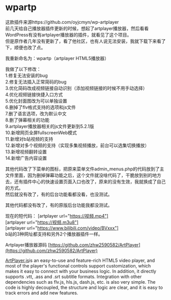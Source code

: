 # wpartp

这款插件来源https://github.com/oyjcmyn/wp-artplayer  
前几天给自己播放器插件更新的时候，想起了artplayer播放器，然后看看WordPress有没有artplayer播放器的插件，就看见了这个项目。  
但是原作者几年没有更新了，看了他社区，也有人说无法安装，我就下载下来看了下，顺便也改了点。  
  


我重新命名为：wpartp（artplayer HTML5播放器）  

我做了以下修改：  
1.修复无法安装的bug  
2.修复无法插入正常简码的bug  
3.优化简码改成视频链接自动识别（添加视频链接的时候不用手动选择）  
4.优化视频链接快捷入口方式  
5.优化封面图改为可以单独设置  
6.删掉了flv格式支持的选项和js文件  
7.删了语言选项，改为默认中文  
8.删了弹幕相关的功能  
9.artplayer播放器相关的js文件更新到5.2.1版  
10.新增网页全屏fullscreenWeb模式  
11.新增对b站视频的支持  
12.新增对多个视频的支持（实现多集视频播放，前台可以选集切换播放）  
13.新增视频翻转设置  
14.新增广告内容设置  

其他代码改了下菜单的图标，把原来菜单文件admin_menus.php的代码放到了主文件里面，因为删掉弹幕功能之后，这个文件就没啥代码了，干脆放到别的地方去，还有插件中心的快速设置页面入口也改了，原来的没有生效，我就换成了自己的方式。  
然后就没有改了，有的后台功能看都没看，也没测试。  



其他代码都没有改了，有的原版后台功能我都没测试。  

现在的短代码： 
[artplayer url="https://视频.mp4"]  
[artplayer url="https://视频.m3u8"]  
[artplayer url="https://www.bilibili.com/video/BVxxx"]  
b站的3种网址都支持和另外2个播放器插件一样。

Artplayer播放器源码 [https://github.com/zhw2590582/ArtPlayer](https://github.com/zhw2590582/ArtPlayer)

[ArtPlayer.js](https://artplayer.org/)is an easy-to-use and feature-rich HTML5 video player, and most of the player's functional controls support customization, which makes it easy to connect with your business logic. In addition, it directly supports .vtt, .ass and .srt subtitle formats. Integration with other dependencies such as flv.js, hls.js, dash.js, etc. is also very simple. The code is highly decoupled, the structure and logic are clear, and it is easy to track errors and add new features.

